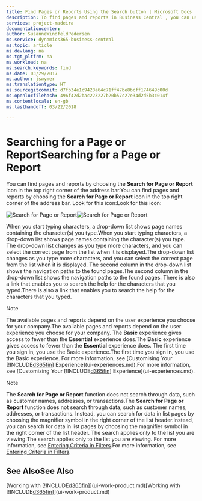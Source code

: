 ```yaml
---
title: Find Pages or Reports Using the Search button | Microsoft Docs
description: To find pages and reports in Business Central , you can use the Search for Page or Report feature.
services: project-madeira
documentationcenter: 
author: SusanneWindfeldPedersen
ms.service: dynamics365-business-central
ms.topic: article
ms.devlang: na
ms.tgt_pltfrm: na
ms.workload: na
ms.search.keywords: find
ms.date: 03/29/2017
ms.author: jswymer
ms.translationtype: HT
ms.sourcegitcommit: d7fb34e1c9428a64c71ff47be8bcff174649c00d
ms.openlocfilehash: 496f42d2bac223227b20b57c27e34d2d5b3c014f
ms.contentlocale: en-gb
ms.lasthandoff: 03/22/2018

---
```

# <a name="searching-for-a-page-or-report"></a><span data-ttu-id="b334a-103">Searching for a Page or Report</span><span class="sxs-lookup"><span data-stu-id="b334a-103">Searching for a Page or Report</span></span>
<span data-ttu-id="b334a-104">You can find pages and reports by choosing the **Search for Page or Report** icon in the top right corner of the address bar.</span><span class="sxs-lookup"><span data-stu-id="b334a-104">You can find pages and reports by choosing the **Search for Page or Report** icon in the top right corner of the address bar.</span></span> <span data-ttu-id="b334a-105">Look for this icon:</span><span class="sxs-lookup"><span data-stu-id="b334a-105">Look for this icon:</span></span>

<span data-ttu-id="b334a-106">![Search for Page or Report](media/ui-search/search.png "Search for Page or Report")</span><span class="sxs-lookup"><span data-stu-id="b334a-106">![Search for Page or Report](media/ui-search/search.png "Search for Page or Report")</span></span>

<span data-ttu-id="b334a-107">When you start typing characters, a drop-down list shows page names containing the character(s) you type.</span><span class="sxs-lookup"><span data-stu-id="b334a-107">When you start typing characters, a drop-down list shows page names containing the character(s) you type.</span></span> <span data-ttu-id="b334a-108">The drop-down list changes as you type more characters, and you can select the correct page from the list when it is displayed.</span><span class="sxs-lookup"><span data-stu-id="b334a-108">The drop-down list changes as you type more characters, and you can select the correct page from the list when it is displayed.</span></span> <span data-ttu-id="b334a-109">The second column in the drop-down list shows the navigation paths to the found pages.</span><span class="sxs-lookup"><span data-stu-id="b334a-109">The second column in the drop-down list shows the navigation paths to the found pages.</span></span> <span data-ttu-id="b334a-110">There is also a link that enables you to search the help for the characters that you typed.</span><span class="sxs-lookup"><span data-stu-id="b334a-110">There is also a link that enables you to search the help for the characters that you typed.</span></span>

> [!NOTE]  
>   <span data-ttu-id="b334a-111">The available pages and reports depend on the user experience you choose for your company.</span><span class="sxs-lookup"><span data-stu-id="b334a-111">The available pages and reports depend on the user experience you choose for your company.</span></span> <span data-ttu-id="b334a-112">The **Basic** experience gives access to fewer than the **Essential** experience does.</span><span class="sxs-lookup"><span data-stu-id="b334a-112">The **Basic** experience gives access to fewer than the **Essential** experience does.</span></span> <span data-ttu-id="b334a-113">The first time you sign in, you use the Basic experience.</span><span class="sxs-lookup"><span data-stu-id="b334a-113">The first time you sign in, you use the Basic experience.</span></span> <span data-ttu-id="b334a-114">For more information, see [Customising Your  [!INCLUDE[d365fin](includes/d365fin_md.md)] Experience](ui-experiences.md).</span><span class="sxs-lookup"><span data-stu-id="b334a-114">For more information, see [Customizing Your  [!INCLUDE[d365fin](includes/d365fin_md.md)] Experience](ui-experiences.md).</span></span>

> [!NOTE]  
>   <span data-ttu-id="b334a-115">The **Search for Page or Report** function does not search through data, such as customer names, addresses, or transactions.</span><span class="sxs-lookup"><span data-stu-id="b334a-115">The **Search for Page or Report** function does not search through data, such as customer names, addresses, or transactions.</span></span> <span data-ttu-id="b334a-116">Instead, you can search for data in list pages by choosing the magnifier symbol in the right corner of the list header.</span><span class="sxs-lookup"><span data-stu-id="b334a-116">Instead, you can search for data in list pages by choosing the magnifier symbol in the right corner of the list header.</span></span> <span data-ttu-id="b334a-117">The search applies only to the list you are viewing.</span><span class="sxs-lookup"><span data-stu-id="b334a-117">The search applies only to the list you are viewing.</span></span> <span data-ttu-id="b334a-118">For more information, see [Entering Criteria in Filters](ui-enter-criteria-filters.md).</span><span class="sxs-lookup"><span data-stu-id="b334a-118">For more information, see [Entering Criteria in Filters](ui-enter-criteria-filters.md).</span></span>

## <a name="see-also"></a><span data-ttu-id="b334a-119">See Also</span><span class="sxs-lookup"><span data-stu-id="b334a-119">See Also</span></span>
<span data-ttu-id="b334a-120">[Working with [!INCLUDE[d365fin](includes/d365fin_md.md)]](ui-work-product.md)</span><span class="sxs-lookup"><span data-stu-id="b334a-120">[Working with [!INCLUDE[d365fin](includes/d365fin_md.md)]](ui-work-product.md)</span></span>

